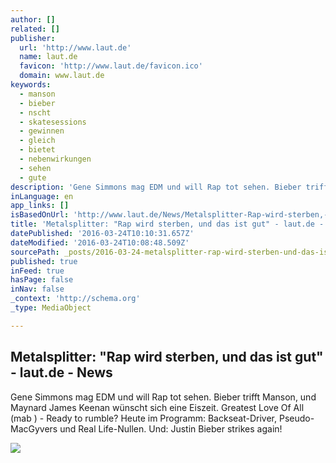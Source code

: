 ```yaml
---
author: []
related: []
publisher:
  url: 'http://www.laut.de'
  name: laut.de
  favicon: 'http://www.laut.de/favicon.ico'
  domain: www.laut.de
keywords:
  - manson
  - bieber
  - nscht
  - skatesessions
  - gewinnen
  - gleich
  - bietet
  - nebenwirkungen
  - sehen
  - gute
description: 'Gene Simmons mag EDM und will Rap tot sehen. Bieber trifft Manson, und Maynard James Keenan wünscht sich eine Eiszeit. Greatest Love Of All (mab ) - Ready to rumble? Heute im Programm: Backseat-Driver, Pseudo-MacGyvers und Real Life-Nullen. Und: Justin Bieber strikes again!'
inLanguage: en
app_links: []
isBasedOnUrl: 'http://www.laut.de/News/Metalsplitter-Rap-wird-sterben,-und-das-ist-gut-23-03-2016-12366'
title: 'Metalsplitter: "Rap wird sterben, und das ist gut" - laut.de - News'
datePublished: '2016-03-24T10:10:31.657Z'
dateModified: '2016-03-24T10:08:48.509Z'
sourcePath: _posts/2016-03-24-metalsplitter-rap-wird-sterben-und-das-ist-gut-lautde.md
published: true
inFeed: true
hasPage: false
inNav: false
_context: 'http://schema.org'
_type: MediaObject

---
```

<article style=""><h1>Metalsplitter: "Rap wird sterben, und das ist gut" - laut.de - News</h1><p>Gene Simmons mag EDM und will Rap tot sehen. Bieber trifft Manson, und Maynard James Keenan wünscht sich eine Eiszeit. Greatest Love Of All (mab ) - Ready to rumble? Heute im Programm: Backseat-Driver, Pseudo-MacGyvers und Real Life-Nullen. Und: Justin Bieber strikes again!</p><img src="http://www.laut.de/bilder/upload/2016/03/22/screenshot_5.png" /></article>